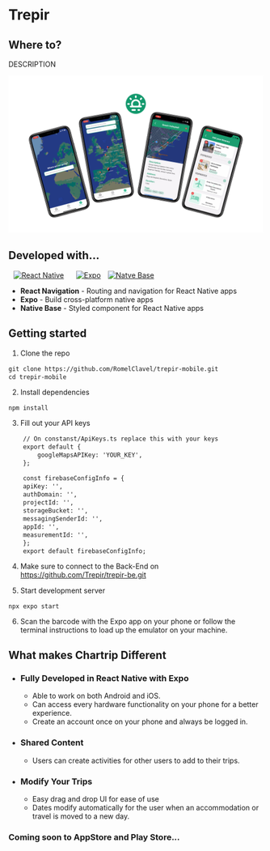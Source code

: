 # Trepir

## Where to?

DESCRIPTION

<p align="center">
  <img src="./Trepir-Mobile.png" />
</p>

## Developed with...

<a style="margin:10px;" href="https://reactnative.dev/" target="_blank" rel="noreferrer"><img src="https://raw.githubusercontent.com/kristerkari/react-native-svg-transformer/master/images/react-native-logo.png" width="32" height="36" alt="React Native" /></a>
<a style="margin:10px;" href="https://expo.dev/" target="_blank" rel="noreferrer"><img src="https://play-lh.googleusercontent.com/algsmuhitlyCU_Yy3IU7-7KYIhCBwx5UJG4Bln-hygBjjlUVCiGo1y8W5JNqYm9WW3s" width="35" height="36" alt="Expo" /></a>
<a href="https://nativebase.io/" target="_blank" rel="noreferrer"><img src="https://opencollective-production.s3.us-west-1.amazonaws.com/c8a0bb60-c3a1-11eb-b060-23743d16f0de.png" width="33" height="36" alt="Natve Base" /></a>

- **React Navigation** - Routing and navigation for React Native apps
- **Expo** - Build cross-platform native apps
- **Native Base** - Styled component for React Native apps

## Getting started

1. Clone the repo

```
git clone https://github.com/RomelClavel/trepir-mobile.git
cd trepir-mobile
```

2. Install dependencies

```
npm install
```

3. Fill out your API keys

```
    // On constanst/ApiKeys.ts replace this with your keys
    export default {
        googleMapsAPIKey: 'YOUR_KEY',
    };
```

```
    const firebaseConfigInfo = {
	apiKey: '',
	authDomain: '',
	projectId: '',
	storageBucket: '',
	messagingSenderId: '',
	appId: '',
	measurementId: '',
    };
    export default firebaseConfigInfo;
```

4. Make sure to connect to the Back-End on https://github.com/Trepir/trepir-be.git

5. Start development server

```
npx expo start
```

6. Scan the barcode with the Expo app on your phone or follow the terminal instructions to load up the emulator on your machine.

## What makes Chartrip Different

- ### Fully Developed in React Native with Expo
  - Able to work on both Android and iOS.
  - Can access every hardware functionality on your phone for a better experience.
  - Create an account once on your phone and always be logged in.
- ### Shared Content
  - Users can create activities for other users to add to their trips.
- ### Modify Your Trips
  - Easy drag and drop UI for ease of use
  - Dates modify automatically for the user when an accommodation or travel is moved to a new day.

### Coming soon to AppStore and Play Store...
